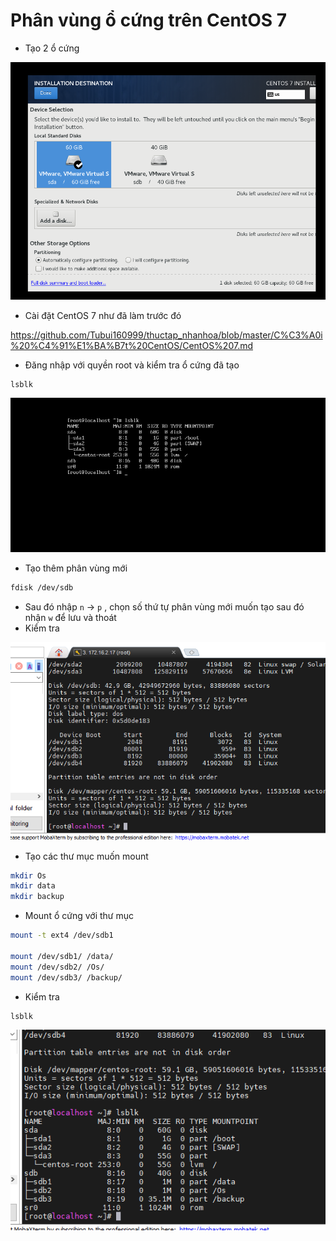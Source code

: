 # Phân vùng ổ cứng trên CentOS 7
- Tạo 2 ổ cứng

![](./images/phanvung.png)

- Cài đặt CentOS 7 như đã làm trước đó

https://github.com/Tubui160999/thuctap_nhanhoa/blob/master/C%C3%A0i%20%C4%91%E1%BA%B7t%20CentOS/CentOS%207.md

- Đăng nhập với quyền root và kiểm tra ổ cứng đã tạo
```sh
lsblk
```

![](./images/lsblk.png)

- Tạo thêm phân vùng mới

```sh
fdisk /dev/sdb
```

- Sau đó nhập `n` -> `p` , chọn số thứ tự phân vùng mới muốn tạo sau đó nhận `w` để lưu và thoát
- Kiểm tra

![](./images/ktra.png)

- Tạo các thư mục muốn mount

```sh
mkdir Os
mkdir data
mkdir backup
```

- Mount ổ cứng với thư mục
```sh
mount -t ext4 /dev/sdb1

mount /dev/sdb1/ /data/
mount /dev/sdb2/ /Os/
mount /dev/sdb3/ /backup/
```

- Kiểm tra 
```sh
lsblk
```

![](./images/ktra2.png)
